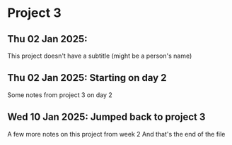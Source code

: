 # Project 3

## Thu 02 Jan 2025: 

This project doesn't have a subtitle (might be a person's name)

## Thu 02 Jan 2025: Starting on day 2

Some notes from project 3 on day 2

## Wed 10 Jan 2025: Jumped back to project 3

A few more notes on this project from week 2
And that's the end of the file

